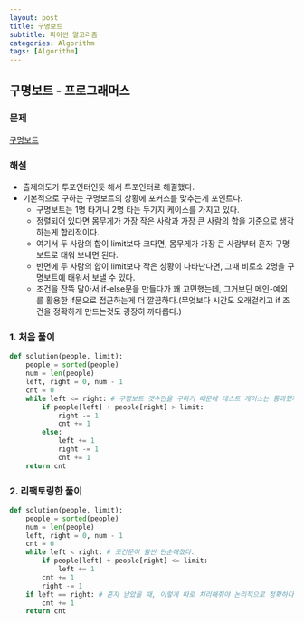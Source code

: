 ```yaml
---
layout: post
title: 구명보트
subtitle: 파이썬 알고리즘 
categories: Algorithm
tags: [Algorithm]
---
```

## 구명보트 - 프로그래머스

### 문제
[구명보트](https://school.programmers.co.kr/learn/courses/30/lessons/42885)

### 해설
* 출제의도가 투포인터인듯 해서 투포인터로 해결했다.
* 기본적으로 구하는 구명보트의 상황에 포커스를 맞추는게 포인트다.
  * 구명보트는 1명 타거나 2명 타는 두가지 케이스를 가지고 있다.
  * 정렬되어 있다면 몸무게가 가장 작은 사람과 가장 큰 사람의 합을 기준으로 생각하는게 합리적이다.
  * 여기서 두 사람의 합이 limit보다 크다면, 몸무게가 가장 큰 사람부터 혼자 구명보트로 태워 보내면 된다.
  * 반면에 두 사람의 합이 limit보다 작은 상황이 나타난다면, 그때 비로소 2명을 구명보트에 태워서 보낼 수 있다.
  * 조건을 잔뜩 달아서 if-else문을 만들다가 꽤 고민했는데, 그거보단 메인-예외를 활용한 if문으로 접근하는게 더 깔끔하다.(무엇보다 시간도 오래걸리고 if 조건을 정확하게 만드는것도 굉장히 까다롭다.)

### 1. 처음 풀이
```python
def solution(people, limit):
    people = sorted(people) 
    num = len(people)
    left, right = 0, num - 1
    cnt = 0 
    while left <= right: # 구명보트 갯수만을 구하기 때문에 테스트 케이스는 통과했지만 논리적으로는 맞지 않다.
        if people[left] + people[right] > limit:
            right -= 1
            cnt += 1
        else:
            left += 1
            right -= 1
            cnt += 1
    return cnt 
```
### 2. 리팩토링한 풀이
```python
def solution(people, limit):
    people = sorted(people) 
    num = len(people)
    left, right = 0, num - 1
    cnt = 0 
    while left < right: # 조건문이 훨씬 단순해졌다.
        if people[left] + people[right] <= limit:
            left += 1
        cnt += 1
        right -= 1
    if left == right: # 혼자 남았을 때, 이렇게 따로 처리해줘야 논리적으로 정확하다.
        cnt += 1
    return cnt 
```